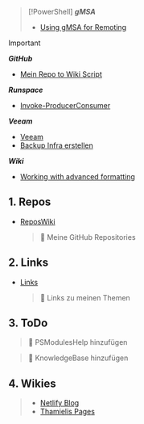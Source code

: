 
> [!PowerShell]
> ***gMSA***
>   - [Using gMSA for Remoting](Knowledge/PowerShell/gMSA/Using%20Group%20Managed%20Service%20Accounts%20(gMSAs)%20for%20PowerShell%20Remoting.md)

> [!IMPORTANT]
> ***GitHub***
>   - [Mein Repo to Wiki Script](Scripts/GithubRepoWiki/Get-MyGithub.ps1)
> 
>***Runspace***
>   - [Invoke-ProducerConsumer](Scripts/Invoke-ProducerConsumer.ps1)
>
>***Veeam***
>   - [Veeam](Links/Veeam)
>   - [Backup Infra erstellen](<https://jorgedelacruz.uk/2020/03/09/veeam-how-to-design-and-implement-a-backup-system-based-on-sla-policies-part-i-design-architecture-and-tagging-in-vsphere>)
>
> ***Wiki***
>   - [Working with advanced formatting](https://docs.github.com/de/get-started/writing-on-github/working-with-advanced-formatting)
>

##  1. <a name='Repos'></a>Repos

- [ReposWiki](<ReposWiki/ReposWiki>)
  > :memo: Meine GitHub Repositories

##  2. <a name='Links'></a>Links

- [Links](<Links/LinksWiki>)
  > :memo: Links zu meinen Themen

##  3. <a name='ToDo'></a>ToDo

  > :memo: PSModulesHelp hinzufügen

  > :memo: KnowledgeBase hinzufügen

## 4. Wikies
> - [Netlify Blog](<https://blog.in-pro.org>)
> - [Thamielis Pages](<https://thamielis.github.io>)
